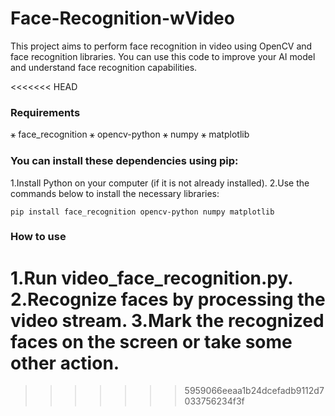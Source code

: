# Face-Recognition-wVideo

This project aims to perform face recognition in video using OpenCV and face recognition libraries. You can use this code to improve your AI model and understand face recognition capabilities.

<<<<<<< HEAD

### Requirements

⚹ face_recognition
⚹ opencv-python
⚹ numpy
⚹ matplotlib

### You can install these dependencies using pip:

1.Install Python on your computer (if it is not already installed).
2.Use the commands below to install the necessary libraries:

```
pip install face_recognition opencv-python numpy matplotlib

```

### How to use

1.Run video_face_recognition.py.
2.Recognize faces by processing the video stream.
3.Mark the recognized faces on the screen or take some other action.
=======

> > > > > > > 5959066eeaa1b24dcefadb9112d7033756234f3f
